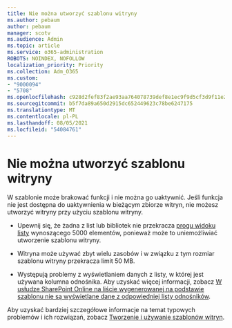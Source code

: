 ```yaml
---
title: Nie można utworzyć szablonu witryny
ms.author: pebaum
author: pebaum
manager: scotv
ms.audience: Admin
ms.topic: article
ms.service: o365-administration
ROBOTS: NOINDEX, NOFOLLOW
localization_priority: Priority
ms.collection: Adm_O365
ms.custom:
- "9000094"
- "5708"
ms.openlocfilehash: c928d2fef83f2ae93aa764078739def8e1ec9f9d5cf3d9f11e22cd20702d4ddd
ms.sourcegitcommit: b5f7da89a650d2915dc652449623c78be6247175
ms.translationtype: MT
ms.contentlocale: pl-PL
ms.lasthandoff: 08/05/2021
ms.locfileid: "54084761"
---
```

# <a name="site-template-cannot-be-created"></a>Nie można utworzyć szablonu witryny

W szablonie może brakować funkcji i nie można go uaktywnić. Jeśli funkcja nie jest dostępna do uaktywnienia w bieżącym zbiorze witryn, nie możesz utworzyć witryny przy użyciu szablonu witryny.

- Upewnij się, że żadna z list lub bibliotek nie przekracza [progu widoku listy](https://support.office.com/article/Manage-large-lists-and-libraries-in-SharePoint-B8588DAE-9387-48C2-9248-C24122F07C59) wynoszącego 5000 elementów, ponieważ może to uniemożliwiać utworzenie szablonu witryny.

- Witryna może używać zbyt wielu zasobów i w związku z tym rozmiar szablonu witryny przekracza limit 50 MB.

- Występują problemy z wyświetlaniem danych z listy, w której jest używana kolumna odnośnika. Aby uzyskać więcej informacji, zobacz [W usłudze SharePoint Online na liście wygenerowanej na podstawie szablonu nie są wyświetlane dane z odpowiedniej listy odnośników](https://docs.microsoft.com/sharepoint/support/lists-and-libraries/template-generated-list-incorrect-data).

Aby uzyskać bardziej szczegółowe informacje na temat typowych problemów i ich rozwiązań, zobacz [Tworzenie i używanie szablonów witryn](https://support.office.com/article/Create-and-use-site-templates-60371B0F-00E0-4C49-A844-34759EBDD989).

